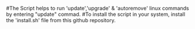 #The Script helps to run 'update','upgrade' & 'autoremove' linux commands by entering "update" commad.
#To install the script in your system, install the 'install.sh' file from this github repository.
